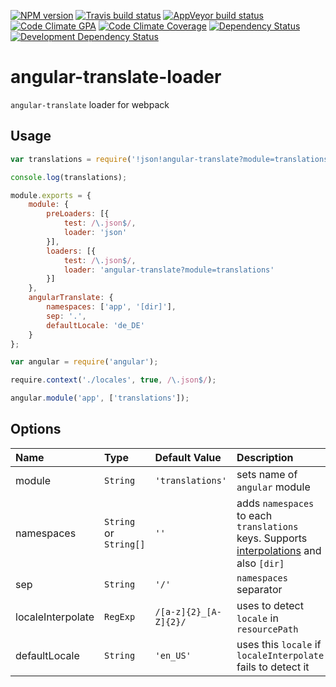 [![NPM version](http://img.shields.io/npm/v/angular-translate-loader.svg?style=flat-square)](https://www.npmjs.org/package/angular-translate-loader)
[![Travis build status](http://img.shields.io/travis/mdreizin/angular-translate-loader/master.svg?style=flat-square)](https://travis-ci.org/mdreizin/angular-translate-loader)
[![AppVeyor build status](https://img.shields.io/appveyor/ci/mdreizin/angular-translate-loader/master.svg?style=flat-square)](https://ci.appveyor.com/project/mdreizin/angular-translate-loader/branch/master)
[![Code Climate GPA](https://img.shields.io/codeclimate/github/mdreizin/angular-translate-loader.svg?style=flat-square)](https://codeclimate.com/github/mdreizin/angular-translate-loader)
[![Code Climate Coverage](https://img.shields.io/codeclimate/coverage/github/mdreizin/angular-translate-loader.svg?style=flat-square)](https://codeclimate.com/github/mdreizin/angular-translate-loader)
[![Dependency Status](https://img.shields.io/david/mdreizin/angular-translate-loader.svg?style=flat-square)](https://david-dm.org/mdreizin/angular-translate-loader)
[![Development Dependency Status](https://img.shields.io/david/dev/mdreizin/angular-translate-loader.svg?style=flat-square)](https://david-dm.org/mdreizin/angular-translate-loader#info=devDependencies)

<h1 id="angular-translate-loader">angular-translate-loader</h1>

`angular-translate` loader for webpack

<h2 id="angular-translate-loader-usage">Usage</h2>

```javascript
var translations = require('!json!angular-translate?module=translations!./file.json');

console.log(translations);

```

```javascript
module.exports = {
    module: {
        preLoaders: [{
            test: /\.json$/,
            loader: 'json'
        }],
        loaders: [{
            test: /\.json$/,
            loader: 'angular-translate?module=translations'
        }]
    },
    angularTranslate: {
        namespaces: ['app', '[dir]'],
        sep: '.',
        defaultLocale: 'de_DE'
    }
};

```

```javascript
var angular = require('angular');

require.context('./locales', true, /\.json$/);

angular.module('app', ['translations']);

```

<h2 id="angular-translate-loader-options">Options</h2>

| Name | Type | Default Value | Description |
|:------------------|:--------------------|:----------------------|:-----------------------------------------------------------|
| module | `String` | `'translations'` | sets name of `angular` module |
| namespaces | `String` or `String[]` | `''` | adds `namespaces` to each `translations` keys. Supports [interpolations](https://github.com/webpack/loader-utils#interpolatename) and also `[dir]` |
| sep | `String` | `'/'` | `namespaces` separator |
| localeInterpolate | `RegExp` | `/[a-z]{2}_[A-Z]{2}/` | uses to detect `locale` in `resourcePath` |
| defaultLocale | `String` | `'en_US'` | uses this `locale` if `localeInterpolate` fails to detect it |
